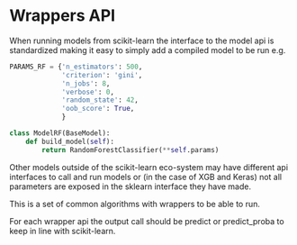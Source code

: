 # Wrappers API 

When running models from scikit-learn the interface to the model api is standardized making it easy to simply add a
compiled model to be run e.g.

```python
PARAMS_RF = {'n_estimators': 500,
             'criterion': 'gini',
             'n_jobs': 8,
             'verbose': 0,
             'random_state': 42,
             'oob_score': True,
             }

class ModelRF(BaseModel):
    def build_model(self):
        return RandomForestClassifier(**self.params)
```

Other models outside of the scikit-learn eco-system may have different api interfaces to call and run models
or (in the case of XGB and Keras) not all parameters are exposed in the sklearn interface they have made.

This is a set of common algorithms with wrappers to be able to run.

For each wrapper api the output call should be predict or predict_proba to keep in line with scikit-learn.


